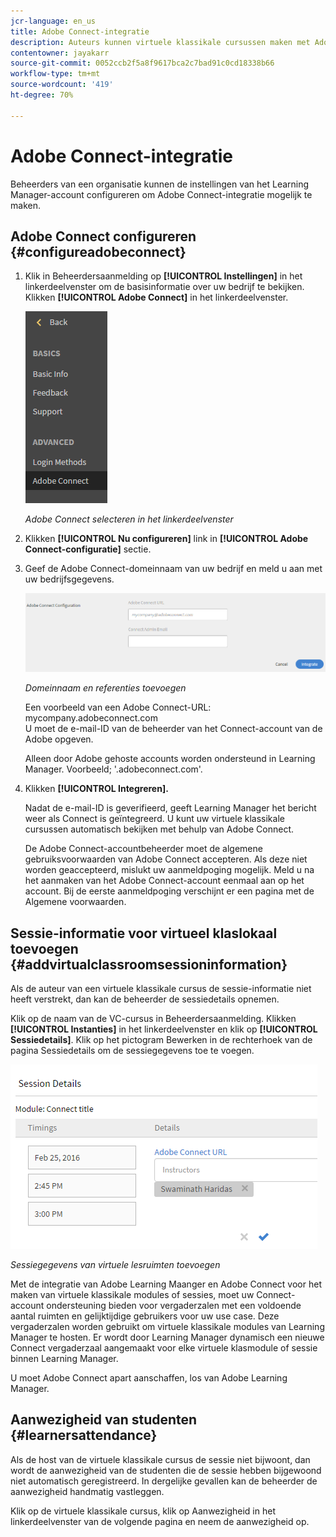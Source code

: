 ```yaml
---
jcr-language: en_us
title: Adobe Connect-integratie
description: Auteurs kunnen virtuele klassikale cursussen maken met Adobe Connect tijdens het maken van cursussen. U moet contact opnemen met de beheerder van uw organisatie om Adobe Connect voor uw Learning Manager-account in te schakelen.
contentowner: jayakarr
source-git-commit: 0052ccb2f5a8f9617bca2c7bad91c0cd18338b66
workflow-type: tm+mt
source-wordcount: '419'
ht-degree: 70%

---
```




# Adobe Connect-integratie

Beheerders van een organisatie kunnen de instellingen van het Learning Manager-account configureren om Adobe Connect-integratie mogelijk te maken.

## Adobe Connect configureren {#configureadobeconnect}

1. Klik in Beheerdersaanmelding op **[!UICONTROL Instellingen]** in het linkerdeelvenster om de basisinformatie over uw bedrijf te bekijken. Klikken **[!UICONTROL Adobe Connect]** in het linkerdeelvenster.

   ![](assets/left-pane.png)

   *Adobe Connect selecteren in het linkerdeelvenster*

1. Klikken **[!UICONTROL Nu configureren]** link in **[!UICONTROL Adobe Connect-configuratie]** sectie.

   <!--![](assets/configure-now-connect.png)-->

1. Geef de Adobe Connect-domeinnaam van uw bedrijf en meld u aan met uw bedrijfsgegevens.

   ![](assets/adobeconnect-config.png)

   *Domeinnaam en referenties toevoegen*

   Een voorbeeld van een Adobe Connect-URL: mycompany.adobeconnect.com\
   U moet de e-mail-ID van de beheerder van het Connect-account van de Adobe opgeven.

   Alleen door Adobe gehoste accounts worden ondersteund in Learning Manager. Voorbeeld; &#39;.adobeconnect.com&#39;.

1. Klikken **[!UICONTROL Integreren].**

   Nadat de e-mail-ID is geverifieerd, geeft Learning Manager het bericht weer als Connect is geïntegreerd. U kunt uw virtuele klassikale cursussen automatisch bekijken met behulp van Adobe Connect.

   De Adobe Connect-accountbeheerder moet de algemene gebruiksvoorwaarden van Adobe Connect accepteren. Als deze niet worden geaccepteerd, mislukt uw aanmeldpoging mogelijk. Meld u na het aanmaken van het Adobe Connect-account eenmaal aan op het account. Bij de eerste aanmeldpoging verschijnt er een pagina met de Algemene voorwaarden.

   <!--![](assets/mail-confirmation.png)-->

## Sessie-informatie voor virtueel klaslokaal toevoegen {#addvirtualclassroomsessioninformation}

Als de auteur van een virtuele klassikale cursus de sessie-informatie niet heeft verstrekt, dan kan de beheerder de sessiedetails opnemen.

Klik op de naam van de VC-cursus in Beheerdersaanmelding. Klikken **[!UICONTROL Instanties]** in het linkerdeelvenster en klik op **[!UICONTROL Sessiedetails]**.  Klik op het pictogram Bewerken in de rechterhoek van de pagina Sessiedetails om de sessiegegevens toe te voegen.

![](assets/session-creation-admin.png)

*Sessiegegevens van virtuele lesruimten toevoegen*

Met de integratie van Adobe Learning Maanger en Adobe Connect voor het maken van virtuele klassikale modules of sessies, moet uw Connect-account ondersteuning bieden voor vergaderzalen met een voldoende aantal ruimten en gelijktijdige gebruikers voor uw use case. Deze vergaderzalen worden gebruikt om virtuele klassikale modules van Learning Manager te hosten. Er wordt door Learning Manager dynamisch een nieuwe Connect vergaderzaal aangemaakt voor elke virtuele klasmodule of sessie binnen Learning Manager.

U moet Adobe Connect apart aanschaffen, los van Adobe Learning Manager.

## Aanwezigheid van studenten {#learnersattendance}

Als de host van de virtuele klassikale cursus de sessie niet bijwoont, dan wordt de aanwezigheid van de studenten die de sessie hebben bijgewoond niet automatisch geregistreerd. In dergelijke gevallen kan de beheerder de aanwezigheid handmatig vastleggen.

Klik op de virtuele klassikale cursus, klik op Aanwezigheid in het linkerdeelvenster van de volgende pagina en neem de aanwezigheid op.
